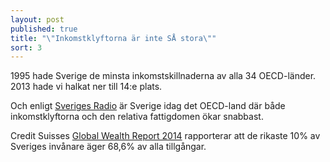 ```yaml
---
layout: post
published: true
title: "\"Inkomstklyftorna är inte SÅ stora\""
sort: 3
---
```







1995 hade Sverige de minsta inkomstskillnaderna av alla 34 OECD-länder. 2013 hade vi halkat ner till 14:e plats. 

Och enligt [Sveriges Radio](http://sverigesradio.se/sida/artikel.aspx?programid=83&artikel=5535253) är Sverige idag det OECD-land där både inkomstklyftorna och den relativa fattigdomen ökar snabbast.

Credit Suisses [Global Wealth Report 2014](https://publications.credit-suisse.com/tasks/render/file/?fileID=60931FDE-A2D2-F568-B041B58C5EA591A4) rapporterar att de rikaste 10% av Sveriges invånare äger 68,6% av alla tillgångar.
